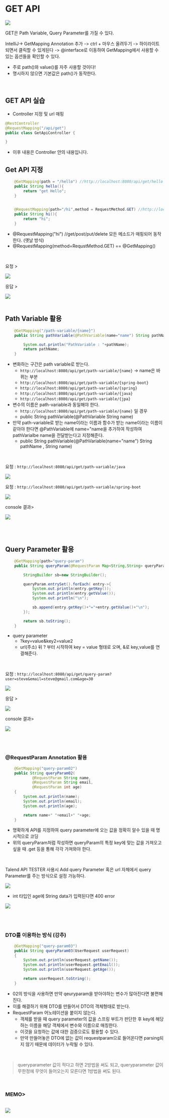 # GET API

<img src="./img/http_method.PNG">

GET은 Path Variable, Query Parameter를 가질 수 있다.

IntelliJ-> GetMapping Annotation 추가 -> ctrl + 마우스 올려두기 -> 하이라이트 되면서 클릭할 수 있게된다 -> @interface로 이동하여 GetMapping에서 사용할 수 있는 옵션들을 확인할 수 있다.
- 주로 path()와 value()를 자주 사용할 것이다!
- 명시하지 않으면 기본값은 path()가 동작한다.

<br>

## GET API 실습

- Controller 지정 및 url 매핑
```java
@RestController
@RequestMapping("/api/get")
public class GetApiController {

}
```
- 이후 내용은 Controller 안의 내용입니다.

## Get API 지정

```java
    @GetMapping(path = "/hello") //http://localhost:8080/api/get/hello
    public String hello(){
        return "get Hello";
    }

   
    @RequestMapping(path="/hi",method = RequestMethod.GET) //http://localhost:8080/api/get/hi
    public String hi(){
        return "hi";
    }
```
- @RequestMapping("hi") //get/post/put/delete 모든 메소드가 매핑되어 동작한다. (옛날 방식)
- @RequestMapping(method=RequstMethod.GET)  == @GetMapping()

<br>

요청 >

<img src="./img/getmapping_request.PNG">

응답 >

<img src="./img/getmapping_response.PNG">

<br>
<br>

## Path Variable 활용

```java
    @GetMapping("/path-variable/{name}")
    public String pathVariable(@PathVariable(name="name") String pathName /*, String name*/){

        System.out.println("PathVariable : "+pathName);
        return pathName;
    }
```

- 변화하는 구간은 path variable로 받는다.
  - `http://localhost:8080/api/get/path-variable/{name}` -> name은 바뀌는 부분
  - `http://localhost:8080/api/get/path-variable/{spring-boot}`
  - `http://localhost:8080/api/get/path-variable/{spring}`
  - `http://localhost:8080/api/get/path-variable/{java}`
  - `http://localhost:8080/api/get/path-variable/{jpa}`
- 변수의 이름은 path-variable과 동일해야 한다.
  - `http://localhost:8080/api/get/path-variable/{name}` 일 경우
  - public String pathVariable(@PathVariable String name)
- 만약 path-variable로 받는 name이라는 이름과 함수가 받는 name이라는 이름이 같아야 한다면 @PathVariable에 name="name을 추가하여 작성하여 pathVarialbe name을 전달받는다고 지정해준다.
  - public String pathVariable(@PathVariable(name="name") String pathName , String name)

<br>

요청 :  `http://localhost:8080/api/get/path-variable/java`

<img src="./img/path_variable_java.PNG">

요청 :  `http://localhost:8080/api/get/path-variable/spring-boot`

<img src="./img/path_variable_spring-boot.PNG">

console 결과>

<img src="./img/path_variable_console.PNG">


<br><br>


## Query Parameter 활용

```java
    @GetMapping(path="query-param")
    public String queryParam(@RequestParam Map<String,String> queryParam){

        StringBuilder sb=new StringBuilder();

        queryParam.entrySet().forEach( entry->{
            System.out.println(entry.getKey());
            System.out.println(entry.getValue());
            System.out.println("\n");

            sb.append(entry.getKey()+"="+entry.getValue()+"\n");
        });

        return sb.toString();
    }
```
- query parameter
  - ?key=value&key2=value2
  - url(주소) 뒤 ? 부터 시작하여 key = value 형태로 오며, &로 key,value를 연결해준다.


<br>

요청 :  `http://localhost:8080/api/get/query-param?user=steve&email=steve@gmail.com&age=30`

<img src="./img/query-param_request.PNG">

응답 >

<img src="./img/query-param_response.PNG">

console 결과>

<img src="./img/query-param-console.PNG">


<br><br>

### @RequestParam Annotation 활용

```java
    @GetMapping("query-param02")
    public String queryParam02(
            @RequestParam String name,
            @RequestParam String email,
            @RequestParam int age)
    {
        System.out.println(name);
        System.out.println(email);
        System.out.println(age);

        return name+" "+email+" "+age;
    }

```
- 명확하게 API를 지정하여 query parameter에 오는 값을 정확히 알수 있을 때 명시적으로 코딩
- 위의 queryParam처럼 작성하면 queryParam의 특정 key에 맞는 값을 가져오고 싶을 때 .get 등을 통해 각각 가져와야 한다.

<br>

Talend API TESTER 사용시 Add query Parameter 혹은 url 자체에서 query Parameter를 주는 방식으로 설정 가능하다.

<img src="./img/query-param02.PNG">

 <br>

- int 타입인 age에 String data가 입력된다면 400 error

<img src="./img/query-param02-400error.PNG">

<br><br>

### DTO를 이용하는 방식 (강추)

```java
    @GetMapping("query-param03")
    public String queryParam03(UserRequest userRequest)
    {
        System.out.println(userRequest.getName());
        System.out.println(userRequest.getEmail());
        System.out.println(userRequest.getAge());

        return userRequest.toString();
    }
```
- 02의 방식을 사용하면 만약 qeuryparam을 받아야하는 변수가 많아진다면 불편해진다.
- 이를 해결하기 위해 DTO를 만들어서 DTO의 객체형태로 받는다.
- RequestParam 어노테이션을 붙이지 않는다.
  - 객체를 받을 때 query parameter의 값을 스프링 부트가 판단한 후 key에 해당하는 이름을 해당 객체에서 변수와 이름으로 매칭한다.
  - 이것을 요청하는 값에 대한 검증으로도 활용할 수 있다.<br>
  - 만약 만들어놓은 DTO에 없는 값이 requestparam으로 들어온다면 parsing되지 않기 때문에 데이터가 누락될 수 있다.


<br>

>queryparameter 값이 적다고 하면 2방법을 써도 되고,
queryparameter 값이 무한정에 무엇이 들어오는지 모른다면 1방법을 써도 된다.

<br>

### MEMO>

<br>

<img src="./img/annotation_get_api.PNG">
